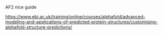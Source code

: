 AF2 nice guide

https://www.ebi.ac.uk/training/online/courses/alphafold/advanced-modeling-and-applications-of-predicted-protein-structures/customising-alphafold-structure-predictions/
